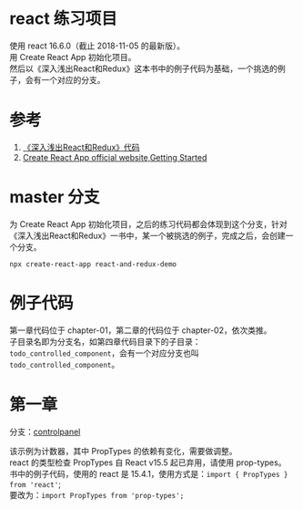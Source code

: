 # react 练习项目
使用 react 16.6.0（截止 2018-11-05 的最新版）。      
用 Create React App 初始化项目。  
然后以《深入浅出React和Redux》这本书中的例子代码为基础，一个挑选的例子，会有一个对应的分支。

# 参考
1. [《深入浅出React和Redux》代码](https://github.com/mocheng/react-and-redux)
1. [Create React App official website,Getting Started](https://facebook.github.io/create-react-app/docs/getting-started)

# master 分支
为 Create React App 初始化项目，之后的练习代码都会体现到这个分支，针对《深入浅出React和Redux》一书中，某一个被挑选的例子，完成之后，会创建一个分支。
```
npx create-react-app react-and-redux-demo
```

# 例子代码
第一章代码位于 chapter-01，第二章的代码位于  chapter-02，依次类推。  
子目录名即为分支名，如第四章代码目录下的子目录：`todo_controlled_component`，会有一个对应分支也叫 `todo_controlled_component`。

# 第一章
分支：[controlpanel](https://gitee.com/elsafly/react-and-redux-demo/controlpanel)

该示例为计数器，其中 PropTypes 的依赖有变化，需要做调整。  
react 的类型检查 PropTypes 自 React v15.5 起已弃用，请使用 prop-types。  
书中的例子代码，使用的 react 是 15.4.1，使用方式是：`import { PropTypes } from 'react'`;    
要改为：`import PropTypes from 'prop-types';`

